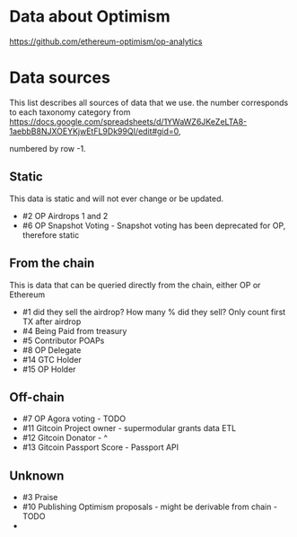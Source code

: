 # Data about Optimism

https://github.com/ethereum-optimism/op-analytics

# Data sources

This list describes all sources of data that we use. the number corresponds to each taxonomy category from https://docs.google.com/spreadsheets/d/1YWaWZ6JKeZeLTA8-1aebbB8NJXOEYKjwEtFL9Dk99QI/edit#gid=0,

numbered by row -1.

## Static

This data is static and will not ever change or be updated.

- #2 OP Airdrops 1 and 2
- #6 OP Snapshot Voting - Snapshot voting has been deprecated for OP, therefore static

## From the chain

This is data that can be queried directly from the chain, either OP or Ethereum

- #1 did they sell the airdrop? How many % did they sell? Only count first TX after airdrop
- #4 Being Paid from treasury
- #5 Contributor POAPs
- #8 OP Delegate
- #14 GTC Holder
- #15 OP Holder

## Off-chain

- #7 OP Agora voting - TODO
- #11 Gitcoin Project owner - supermodular grants data ETL
- #12 Gitcoin Donator - ^
- #13 Gitcoin Passport Score - Passport API

## Unknown

- #3 Praise
- #10 Publishing Optimism proposals - might be derivable from chain - TODO
-
